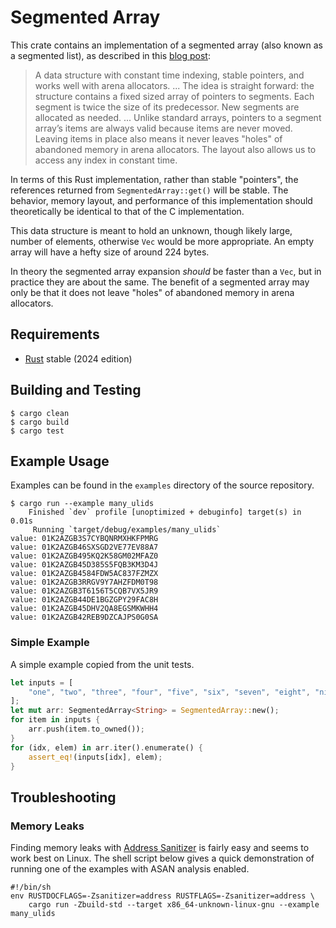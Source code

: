# Segmented Array

This crate contains an implementation of a segmented array (also known as a segmented list), as described in this [blog post](https://danielchasehooper.com/posts/segment_array/):

> A data structure with constant time indexing, stable pointers, and works well
> with arena allocators. ... The idea is straight forward: the structure
> contains a fixed sized array of pointers to segments. Each segment is twice
> the size of its predecessor. New segments are allocated as needed. ... Unlike
> standard arrays, pointers to a segment array’s items are always valid because
> items are never moved. Leaving items in place also means it never leaves
> "holes" of abandoned memory in arena allocators. The layout also allows us to
> access any index in constant time.

In terms of this Rust implementation, rather than stable "pointers", the references returned from `SegmentedArray::get()` will be stable. The behavior, memory layout, and performance of this implementation should theoretically be identical to that of the C implementation.

This data structure is meant to hold an unknown, though likely large, number of elements, otherwise `Vec` would be more appropriate. An empty array will have a hefty size of around 224 bytes.

In theory the segmented array expansion _should_ be faster than a `Vec`, but in practice they are about the same. The benefit of a segmented array may only be that it does not leave "holes" of abandoned memory in arena allocators.

## Requirements

* [Rust](https://www.rust-lang.org) stable (2024 edition)

## Building and Testing

```shell
$ cargo clean
$ cargo build
$ cargo test
```

## Example Usage

Examples can be found in the `examples` directory of the source repository.

```shell
$ cargo run --example many_ulids
    Finished `dev` profile [unoptimized + debuginfo] target(s) in 0.01s
     Running `target/debug/examples/many_ulids`
value: 01K2AZGB3S7CYBQNRMXHKFPMRG
value: 01K2AZGB46SXSGD2VE77EV88A7
value: 01K2AZGB495KQ2K58GM02MFAZ0
value: 01K2AZGB45D385S5FQB3KM3D4J
value: 01K2AZGB4584FDW5AC837FZMZX
value: 01K2AZGB3RRGV9Y7AHZFDM0T98
value: 01K2AZGB3T6156T5CQB7VX5JR9
value: 01K2AZGB44DE1BGZGPY29FAC8H
value: 01K2AZGB45DHV2QA8EGSMKWHH4
value: 01K2AZGB42REB9DZCAJPS0G0SA
```

### Simple Example

A simple example copied from the unit tests.

```rust
let inputs = [
    "one", "two", "three", "four", "five", "six", "seven", "eight", "nine",
];
let mut arr: SegmentedArray<String> = SegmentedArray::new();
for item in inputs {
    arr.push(item.to_owned());
}
for (idx, elem) in arr.iter().enumerate() {
    assert_eq!(inputs[idx], elem);
}
```

## Troubleshooting

### Memory Leaks

Finding memory leaks with [Address Sanitizer](https://clang.llvm.org/docs/AddressSanitizer.html) is fairly easy and seems to work best on Linux. The shell script below gives a quick demonstration of running one of the examples with ASAN analysis enabled.

```shell
#!/bin/sh
env RUSTDOCFLAGS=-Zsanitizer=address RUSTFLAGS=-Zsanitizer=address \
    cargo run -Zbuild-std --target x86_64-unknown-linux-gnu --example many_ulids
```
